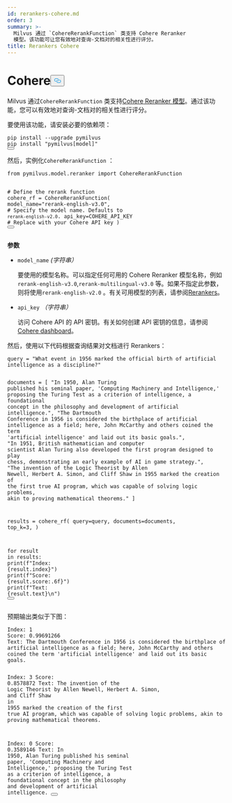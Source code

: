 ```yaml
---
id: rerankers-cohere.md
order: 3
summary: >-
  Milvus 通过 `CohereRerankFunction` 类支持 Cohere Reranker
  模型。该功能可让您有效地对查询-文档对的相关性进行评分。
title: Rerankers Cohere
---
```

<h1 id="Cohere" class="common-anchor-header">Cohere<button data-href="#Cohere" class="anchor-icon" translate="no">
      <svg translate="no"
        aria-hidden="true"
        focusable="false"
        height="20"
        version="1.1"
        viewBox="0 0 16 16"
        width="16"
      >
        <path
          fill="#0092E4"
          fill-rule="evenodd"
          d="M4 9h1v1H4c-1.5 0-3-1.69-3-3.5S2.55 3 4 3h4c1.45 0 3 1.69 3 3.5 0 1.41-.91 2.72-2 3.25V8.59c.58-.45 1-1.27 1-2.09C10 5.22 8.98 4 8 4H4c-.98 0-2 1.22-2 2.5S3 9 4 9zm9-3h-1v1h1c1 0 2 1.22 2 2.5S13.98 12 13 12H9c-.98 0-2-1.22-2-2.5 0-.83.42-1.64 1-2.09V6.25c-1.09.53-2 1.84-2 3.25C6 11.31 7.55 13 9 13h4c1.45 0 3-1.69 3-3.5S14.5 6 13 6z"
        ></path>
      </svg>
    </button></h1><p>Milvus 通过<code translate="no">CohereRerankFunction</code> 类支持<a href="https://docs.cohere.com/docs/rerank-2">Cohere</a><a href="https://docs.cohere.com/docs/rerank-2"> Reranker 模型</a>。通过该功能，您可以有效地对查询-文档对的相关性进行评分。</p>
<p>要使用该功能，请安装必要的依赖项：</p>
<pre><code translate="no" class="language-bash">pip install --upgrade pymilvus
pip install <span class="hljs-string">&quot;pymilvus[model]&quot;</span>
<button class="copy-code-btn"></button></code></pre>
<p>然后，实例化<code translate="no">CohereRerankFunction</code> ：</p>
<pre><code translate="no" class="language-python"><span class="hljs-keyword">from</span> pymilvus.model.reranker <span class="hljs-keyword">import</span> CohereRerankFunction

<span class="hljs-comment"># Define the rerank function</span>
cohere_rf = CohereRerankFunction(
    model_name=<span class="hljs-string">&quot;rerank-english-v3.0&quot;</span>,  <span class="hljs-comment"># Specify the model name. Defaults to `rerank-english-v2.0`.</span>
    api_key=COHERE_API_KEY <span class="hljs-comment"># Replace with your Cohere API key</span>
)
<button class="copy-code-btn"></button></code></pre>
<p><strong>参数</strong></p>
<ul>
<li><p><code translate="no">model_name</code> <em>(字符串）</em></p>
<p>要使用的模型名称。可以指定任何可用的 Cohere Reranker 模型名称，例如<code translate="no">rerank-english-v3.0</code>,<code translate="no">rerank-multilingual-v3.0</code> 等。如果不指定此参数，则将使用<code translate="no">rerank-english-v2.0</code> 。有关可用模型的列表，请参阅<a href="https://docs.cohere.com/docs/rerank-2">Rerankers</a>。</p></li>
<li><p><code translate="no">api_key</code> <em>（字符串）</em></p>
<p>访问 Cohere API 的 API 密钥。有关如何创建 API 密钥的信息，请参阅<a href="https://dashboard.cohere.com/api-keys">Cohere dashboard</a>。</p></li>
</ul>
<p>然后，使用以下代码根据查询结果对文档进行 Rerankers：</p>
<pre><code translate="no" class="language-python">query = <span class="hljs-string">&quot;What event in 1956 marked the official birth of artificial intelligence as a discipline?&quot;</span>

documents = [
    <span class="hljs-string">&quot;In 1950, Alan Turing published his seminal paper, &#x27;Computing Machinery and Intelligence,&#x27; proposing the Turing Test as a criterion of intelligence, a foundational concept in the philosophy and development of artificial intelligence.&quot;</span>,
    <span class="hljs-string">&quot;The Dartmouth Conference in 1956 is considered the birthplace of artificial intelligence as a field; here, John McCarthy and others coined the term &#x27;artificial intelligence&#x27; and laid out its basic goals.&quot;</span>,
    <span class="hljs-string">&quot;In 1951, British mathematician and computer scientist Alan Turing also developed the first program designed to play chess, demonstrating an early example of AI in game strategy.&quot;</span>,
    <span class="hljs-string">&quot;The invention of the Logic Theorist by Allen Newell, Herbert A. Simon, and Cliff Shaw in 1955 marked the creation of the first true AI program, which was capable of solving logic problems, akin to proving mathematical theorems.&quot;</span>
]

results = cohere_rf(
    query=query,
    documents=documents,
    top_k=<span class="hljs-number">3</span>,
)

<span class="hljs-keyword">for</span> result <span class="hljs-keyword">in</span> results:
    <span class="hljs-built_in">print</span>(<span class="hljs-string">f&quot;Index: <span class="hljs-subst">{result.index}</span>&quot;</span>)
    <span class="hljs-built_in">print</span>(<span class="hljs-string">f&quot;Score: <span class="hljs-subst">{result.score:<span class="hljs-number">.6</span>f}</span>&quot;</span>)
    <span class="hljs-built_in">print</span>(<span class="hljs-string">f&quot;Text: <span class="hljs-subst">{result.text}</span>\n&quot;</span>)
<button class="copy-code-btn"></button></code></pre>
<p>预期输出类似于下图：</p>
<pre><code translate="no" class="language-python">Index: <span class="hljs-number">1</span>
Score: <span class="hljs-number">0.99691266</span>
Text: The Dartmouth Conference <span class="hljs-keyword">in</span> <span class="hljs-number">1956</span> <span class="hljs-keyword">is</span> considered the birthplace of artificial intelligence <span class="hljs-keyword">as</span> a field; here, John McCarthy <span class="hljs-keyword">and</span> others coined the term <span class="hljs-string">&#x27;artificial intelligence&#x27;</span> <span class="hljs-keyword">and</span> laid out its basic goals.

Index: <span class="hljs-number">3</span>
Score: <span class="hljs-number">0.8578872</span>
Text: The invention of the Logic Theorist by Allen Newell, Herbert A. Simon, <span class="hljs-keyword">and</span> Cliff Shaw <span class="hljs-keyword">in</span> <span class="hljs-number">1955</span> marked the creation of the first true AI program, which was capable of solving logic problems, akin to proving mathematical theorems.

Index: <span class="hljs-number">0</span>
Score: <span class="hljs-number">0.3589146</span>
Text: In <span class="hljs-number">1950</span>, Alan Turing published his seminal paper, <span class="hljs-string">&#x27;Computing Machinery and Intelligence,&#x27;</span> proposing the Turing Test <span class="hljs-keyword">as</span> a criterion of intelligence, a foundational concept <span class="hljs-keyword">in</span> the philosophy <span class="hljs-keyword">and</span> development of artificial intelligence.
<button class="copy-code-btn"></button></code></pre>
